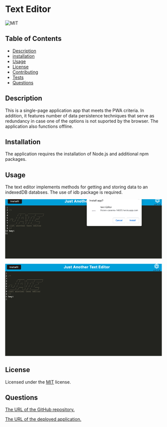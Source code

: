 # Text Editor

![MIT](https://img.shields.io/badge/License-MIT-yellow.svg)

## Table of Contents

- [Description](#description)
- [installation](#installation)
- [Usage](#usage)
- [License](#license)
- [Contributing](#contributing)
- [Tests](#tests)
- [Questions](#questions)

## Description

This is a single-page application app that meets the PWA criteria. In addition, it features number of data persistence techniques that serve as redundancy in case one of the options is not suported by the browser. The application also functions offline.

## Installation

The application requires the installation of Node.js and additional npm packages.

## Usage

The text editor implements methods for getting and storing data to an indexedDB databses. The use of idb package is required.

![1686249285448](image/README/1686249285448.png)

![1686249303841](image/README/1686249303841.png)

## License

Licensed under the [MIT](http://choosealicense.com/licenses/mit/) license.

## Questions

[The URL of the GitHub repository.](https://github.com/LizaS2022/text-editor.git)

[The URL of the deployed application.](https://frozen-caverns-14633.herokuapp.com/)
